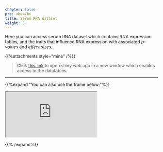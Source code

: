 ```yaml
---
chapter: false
pre: <b></b>
title: Serum RNA dataset
weight: 5
---
```


Here you can access serum RNA dataset which contains RNA expression tables, and the traits that influence RNA expression with associated _p-values_ and _effect sizes_.

{{%attachments style="mine" /%}}

> Click <a href="https://sinanugur.shinyapps.io/healthy/" target="_blank">this link</a> to open shiny web app in a new window which enables access to the datatables.


***
{{%expand "You can also use the frame below:"%}}
<iframe src="https://sinanugur.shinyapps.io/healthy/"></iframe>

{{% /expand%}}
